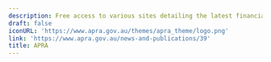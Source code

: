 ```yaml
---
description: Free access to various sites detailing the latest financial news and analysis
draft: false
iconURL: 'https://www.apra.gov.au/themes/apra_theme/logo.png'
link: 'https://www.apra.gov.au/news-and-publications/39'
title: APRA
---
```

